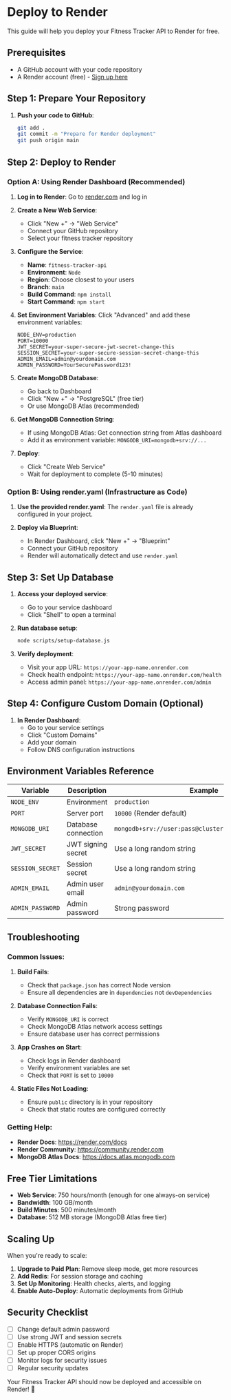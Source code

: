 # Deploy to Render

This guide will help you deploy your Fitness Tracker API to Render for free.

## Prerequisites

- A GitHub account with your code repository
- A Render account (free) - [Sign up here](https://render.com)

## Step 1: Prepare Your Repository

1. **Push your code to GitHub**:
   ```bash
   git add .
   git commit -m "Prepare for Render deployment"
   git push origin main
   ```

## Step 2: Deploy to Render

### Option A: Using Render Dashboard (Recommended)

1. **Log in to Render**: Go to [render.com](https://render.com) and log in

2. **Create a New Web Service**:
   - Click "New +" → "Web Service"
   - Connect your GitHub repository
   - Select your fitness tracker repository

3. **Configure the Service**:
   - **Name**: `fitness-tracker-api`
   - **Environment**: `Node`
   - **Region**: Choose closest to your users
   - **Branch**: `main`
   - **Build Command**: `npm install`
   - **Start Command**: `npm start`

4. **Set Environment Variables**:
   Click "Advanced" and add these environment variables:
   
   ```env
   NODE_ENV=production
   PORT=10000
   JWT_SECRET=your-super-secure-jwt-secret-change-this
   SESSION_SECRET=your-super-secure-session-secret-change-this
   ADMIN_EMAIL=admin@yourdomain.com
   ADMIN_PASSWORD=YourSecurePassword123!
   ```

5. **Create MongoDB Database**:
   - Go back to Dashboard
   - Click "New +" → "PostgreSQL" (free tier)
   - Or use MongoDB Atlas (recommended)

6. **Get MongoDB Connection String**:
   - If using MongoDB Atlas: Get connection string from Atlas dashboard
   - Add it as environment variable: `MONGODB_URI=mongodb+srv://...`

7. **Deploy**:
   - Click "Create Web Service"
   - Wait for deployment to complete (5-10 minutes)

### Option B: Using render.yaml (Infrastructure as Code)

1. **Use the provided render.yaml**:
   The `render.yaml` file is already configured in your project.

2. **Deploy via Blueprint**:
   - In Render Dashboard, click "New +" → "Blueprint"
   - Connect your GitHub repository
   - Render will automatically detect and use `render.yaml`

## Step 3: Set Up Database

1. **Access your deployed service**:
   - Go to your service dashboard
   - Click "Shell" to open a terminal

2. **Run database setup**:
   ```bash
   node scripts/setup-database.js
   ```

3. **Verify deployment**:
   - Visit your app URL: `https://your-app-name.onrender.com`
   - Check health endpoint: `https://your-app-name.onrender.com/health`
   - Access admin panel: `https://your-app-name.onrender.com/admin`

## Step 4: Configure Custom Domain (Optional)

1. **In Render Dashboard**:
   - Go to your service settings
   - Click "Custom Domains"
   - Add your domain
   - Follow DNS configuration instructions

## Environment Variables Reference

| Variable | Description | Example |
|----------|-------------|---------|
| `NODE_ENV` | Environment | `production` |
| `PORT` | Server port | `10000` (Render default) |
| `MONGODB_URI` | Database connection | `mongodb+srv://user:pass@cluster.mongodb.net/fitness` |
| `JWT_SECRET` | JWT signing secret | Use a long random string |
| `SESSION_SECRET` | Session secret | Use a long random string |
| `ADMIN_EMAIL` | Admin user email | `admin@yourdomain.com` |
| `ADMIN_PASSWORD` | Admin password | Strong password |

## Troubleshooting

### Common Issues:

1. **Build Fails**:
   - Check that `package.json` has correct Node version
   - Ensure all dependencies are in `dependencies` not `devDependencies`

2. **Database Connection Fails**:
   - Verify `MONGODB_URI` is correct
   - Check MongoDB Atlas network access settings
   - Ensure database user has correct permissions

3. **App Crashes on Start**:
   - Check logs in Render dashboard
   - Verify environment variables are set
   - Check that `PORT` is set to `10000`

4. **Static Files Not Loading**:
   - Ensure `public` directory is in your repository
   - Check that static routes are configured correctly

### Getting Help:

- **Render Docs**: https://render.com/docs
- **Render Community**: https://community.render.com
- **MongoDB Atlas Docs**: https://docs.atlas.mongodb.com

## Free Tier Limitations

- **Web Service**: 750 hours/month (enough for one always-on service)
- **Bandwidth**: 100 GB/month
- **Build Minutes**: 500 minutes/month
- **Database**: 512 MB storage (MongoDB Atlas free tier)

## Scaling Up

When you're ready to scale:

1. **Upgrade to Paid Plan**: Remove sleep mode, get more resources
2. **Add Redis**: For session storage and caching
3. **Set Up Monitoring**: Health checks, alerts, and logging
4. **Enable Auto-Deploy**: Automatic deployments from GitHub

## Security Checklist

- [ ] Change default admin password
- [ ] Use strong JWT and session secrets
- [ ] Enable HTTPS (automatic on Render)
- [ ] Set up proper CORS origins
- [ ] Monitor logs for security issues
- [ ] Regular security updates

Your Fitness Tracker API should now be deployed and accessible on Render! 🎉